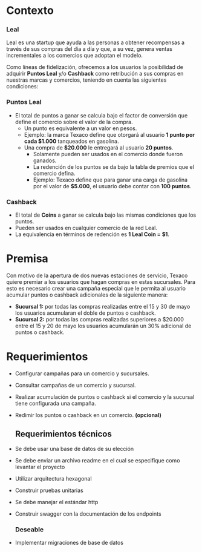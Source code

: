 # Contexto

### Leal

Leal es una startup que ayuda a las personas a obtener recompensas a través de sus compras del día a día y que, a su vez, genera ventas incrementales a los comercios que adoptan el modelo.  

Como líneas de fidelización, ofrecemos a los usuarios la posibilidad de adquirir **Puntos Leal** y/o **Cashback** como retribución a sus compras en nuestras marcas y comercios, teniendo en cuenta las siguientes condiciones:  

 ### Puntos Leal

- El total de puntos a ganar se calcula bajo el factor de conversión que define el comercio sobre el valor de la compra.  
  - Un punto es equivalente a un valor en pesos.  
  - Ejemplo: la marca Texaco define que otorgará al usuario **1 punto por cada $1.000** tanqueados en gasolina.  
  - Una compra de **$20.000** le entregará al usuario **20 puntos**.  
    - Solamente pueden ser usados en el comercio donde fueron ganados.  
    - La redención de los puntos se da bajo la tabla de premios que el comercio defina.  
    - Ejemplo: Texaco define que para ganar una carga de gasolina por el valor de **$5.000**, el usuario debe contar con **100 puntos**.  

### Cashback

- El total de **Coins** a ganar se calcula bajo las mismas condiciones que los puntos.  
- Pueden ser usados en cualquier comercio de la red Leal.  
- La equivalencia en términos de redención es **1 Leal Coin = $1**.  


# Premisa

Con motivo de la apertura de dos nuevas estaciones de servicio, Texaco quiere
premiar a los usuarios que hagan compras en estas sucursales. Para esto es
necesario crear una campaña especial que le permita al usuario acumular puntos o
cashback adicionales de la siguiente manera:
- **Sucursal 1:** por todas las compras realizadas entre el 15 y 30 de mayo los
usuarios acumularan el doble de puntos o cashback.
- **Sucursal 2:** por todas las compras realizadas superiores a $20.000 entre el
15 y 20 de mayo los usuarios acumularán un 30% adicional de puntos o
cashback.

# Requerimientos

- Configurar campañas para un comercio y sucursales.
- Consultar campañas de un comercio y sucursal.
- Realizar acumulación de puntos o cashback si el comercio y la sucursal tiene
configurada una campaña.
- Redimir los puntos o cashback en un comercio. **(opcional)**

    ## Requerimientos técnicos

- Se debe usar una base de datos de su elección
- Se debe enviar un archivo readme en el cual se especifique como levantar
el proyecto
- Utilizar arquitectura hexagonal
- Construir pruebas unitarias
- Se debe manejar el estándar http
- Construir swagger con la documentación de los endpoints
    ### Deseable
- Implementar migraciones de base de datos
